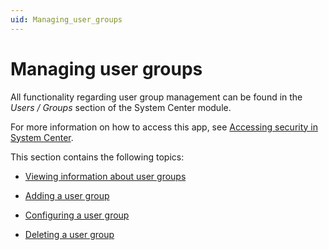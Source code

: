 ```yaml
---
uid: Managing_user_groups
---
```


# Managing user groups

All functionality regarding user group management can be found in the *Users / Groups* section of the System Center module.

For more information on how to access this app, see [Accessing security in System Center](Accessing_security_in_System_Center.md).

This section contains the following topics:

- [Viewing information about user groups](Viewing_information_about_user_groups.md)

- [Adding a user group](Adding_a_user_group.md)

- [Configuring a user group](Configuring_a_user_group.md)

- [Deleting a user group](Deleting_a_user_group.md)
